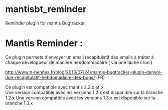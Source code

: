 # mantisbt_reminder
Reminder plugin for mantis Bugtracker.

# Mantis Reminder :
Ce plugin permets d'envoyer un email récapitulatif des emails à traiter à chaque développeur de manière hebdommadaire ( via une tâche cron )

http://www.h-hennes.fr/blog/2013/07/24/mantis-bugtracker-plugin-denvoi-dun-recapitulatif-hebdomadaire-des-bugs/ (FR)

Ce plugin est compatible avec mantis 2.2.x et >  
Une version compatible avec les versions 1.2.x est disponible sur la branche 1.2.x
Une version compatible avec les versions 1.3.x est disponible sur la branche 1.3.x
